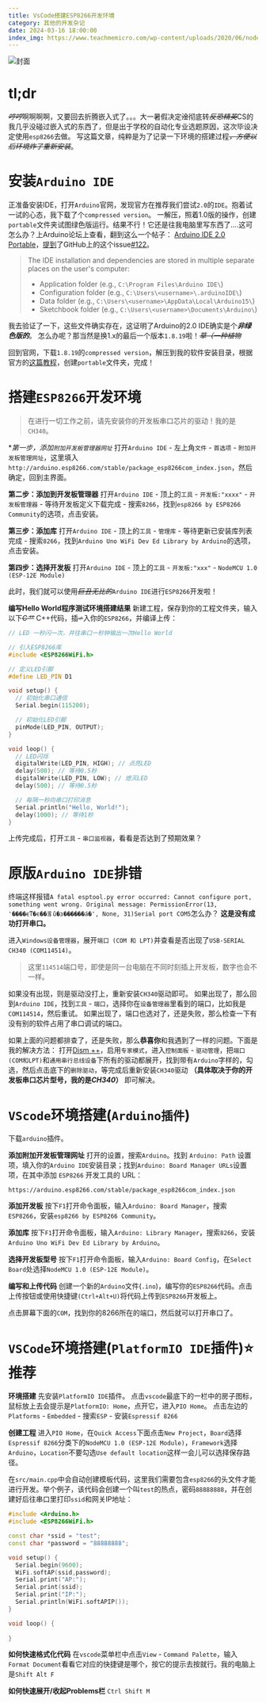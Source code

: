 ```yaml
---
title: VsCode搭建ESP8266开发环境
category: 其他的开发杂记
date: 2024-03-16 18:00:00
index_img: https://www.teachmemicro.com/wp-content/uploads/2020/06/nodemcu-esp8266.png
---
```


![封面](https://www.teachmemicro.com/wp-content/uploads/2020/06/nodemcu-esp8266.png)

# tl;dr
~~*哼哼*~~啊啊啊啊，又要回去折腾嵌入式了。。。大一暑假决定~~淦~~彻底转~~*反恐精英*~~CS的我几乎没碰过嵌入式的东西了，但是出于学校的自动化专业选题原因，这次毕设决定使用`esp8266`去做。
写这篇文章，纯粹是为了记录一下环境的搭建过程~~*，方便以后环境炸了重新安装*~~。

# 安装`Arduino IDE`
正准备安装IDE，打开`Arduino`官网，发现官方在推荐我们尝试`2.0`的`IDE`。抱着试一试的心态，我下载了个`compressed version`。
一解压，照着1.0版的操作，创建`portable`文件夹试图绿色版运行。结果不行！它还是往我电脑里写东西了....这可怎么办？上Arduino论坛上查看，翻到这么一个帖子： [Arduino IDE 2.0 Portable](https://forum.arduino.cc/t/arduino-ide-2-0-portable/1031833)，[提到](https://forum.arduino.cc/t/arduino-ide-2-0-portable/1031833/7)了GitHub上的这个issue[\#122](https://github.com/arduino/arduino-ide/issues/122)。
> The IDE installation and dependencies are stored in multiple separate places on the user's computer:
> - Application folder (e.g., `C:\Program Files\Arduino IDE\`)
> - Configuration folder (e.g., `C:\Users\<username>\.arduinoIDE\`)
> - Data folder (e.g., `C:\Users\<username>\AppData\Local\Arduino15\`)
> - Sketchbook folder (e.g., `C:\Users\<username>\Documents\Arduino\`)

我去验证了一下，这些文件确实存在，这证明了Arduino的2.0 IDE确实是个***非绿色版的***。
怎么办呢？那当然是换1.x的最后一个版本`1.8.19`啦！~~*草（一种植物*~~

回到官网，下载`1.8.19`的`compressed version`，解压到我的软件安装目录，根据官方的[这篇教程](https://docs.arduino.cc/software/ide-v1/tutorials/PortableIDE/)，创建`portable`文件夹，完成！


# 搭建`ESP8266`开发环境
> 在进行一切工作之前，请先安装你的开发板串口芯片的驱动！我的是`CH340`。

**第一步，添加`附加开发板管理器网址`*
打开`Arduino IDE` - 左上角`文件` - `首选项` - `附加开发板管理网址`，这里填入`http://arduino.esp8266.com/stable/package_esp8266com_index.json`，然后确定，回到主界面。


**第二步：添加到开发板管理器**
打开`Arduino IDE` - 顶上的`工具` - `开发板:"xxxx"` - `开发板管理器` - 等待开发板定义下载完成 - 搜索`8266`，找到`esp8266 by ESP8266 Community`的选项，点击安装。

**第三步：添加库**
打开`Arduino IDE` - 顶上的`工具` - `管理库` - 等待更新已安装库列表完成 - 搜索`8266`，找到`Arduino Uno WiFi Dev Ed Library by Arduino`的选项，点击安装。

**第四步：选择开发板**
打开`Arduino IDE` - 顶上的`工具` - `开发板:"xxx"` - `NodeMCU 1.0 (ESP-12E Module)`


此时，我们就可以使用~~*巨丑无比的*~~`Arduino IDE`进行`ESP8266`开发啦！


**编写Hello World程序测试环境搭建结果**
新建工程，保存到你的工程文件夹，输入以下~~*C艹*~~ C++代码，插~~*♂*~~入你的`ESP8266`，并编译上传：
``` C++
// LED 一秒闪一次，并往串口一秒钟输出一次Hello World

// 引入ESP8266库
#include <ESP8266WiFi.h>

// 定义LED引脚
#define LED_PIN D1

void setup() {
  // 初始化串口通信
  Serial.begin(115200);

  // 初始化LED引脚
  pinMode(LED_PIN, OUTPUT);
}

void loop() {
  // LED闪烁
  digitalWrite(LED_PIN, HIGH); // 点亮LED
  delay(500); // 等待0.5秒
  digitalWrite(LED_PIN, LOW); // 熄灭LED
  delay(500); // 等待0.5秒

  // 每隔一秒向串口打印消息
  Serial.println("Hello, World!");
  delay(1000); // 等待1秒
}
```

上传完成后，打开`工具` - `串口监视器`，看看是否达到了预期效果？


# 原版`Arduino IDE`排错
终端这样报错`A fatal esptool.py error occurred: Cannot configure port, something went wrong. Original message: PermissionError(13, '����ϵͳ�ϵ��豸û�з������á�', None, 31)Serial port COM5`怎么办？
**这是没有成功打开串口。**

进入`Windows设备管理器`，展开`端口 (COM 和 LPT)`并查看是否出现了`USB-SERIAL CH340 (COM114514)`。
> 这里`114514`端口号，即使是同一台电脑在不同时刻插上开发板，数字也会不一样。

如果没有出现，则是驱动没打上，重新安装`CH340`驱动即可。
如果出现了，那么回到`Arduino IDE`，找到`工具` - `端口`，选择你在`设备管理器`里看到的端口，比如我是`COM114514`，然后重试。
如果出现了，端口也选对了，还是失败，那么检查一下有没有别的软件占用了串口调试的端口。

如果上面的问题都排查了，还是失败，那么**恭喜你**和我遇到了一样的问题。下面是我的解决方法：
打开[Dism ++](https://github.com/Chuyu-Team/Dism-Multi-language/releases)，启用`专家模式`，进入`控制面板` - `驱动管理`，把`端口(COM和LPT)`和`通用串行总线设备`下所有的驱动都展开，找到带有`Arduino`字样的，勾选，然后点击底下的`删除驱动`，等完成后重新安装`CH340`驱动 **（具体取决于你的开发板串口芯片型号，我的是*CH340*）** 即可解决。



# `VScode`环境搭建(`Arduino插件`)
下载`arduino`插件。

**添加附加开发板管理网址**
打开的设置，搜索`Arduino`。找到 `Arduino: Path` 设置项，填入你的`Arduino IDE`安装目录；找到`Arduino: Board Manager URLs`设置项，在其中添加 `ESP8266` 开发工具的 URL：
``` url
https://arduino.esp8266.com/stable/package_esp8266com_index.json
```

**添加开发板**
按下`F1`打开命令面板，输入`Arduino: Board Manager`，搜索`ESP8266`，安装`esp8266 by ESP8266 Community`。

**添加库**
按下`F1`打开命令面板，输入`Arduino: Library Manager`，搜索`8266`，安装`Arduino Uno WiFi Dev Ed Library by Arduino`。

**选择开发板型号**
按下`F1`打开命令面板，输入`Arduino: Board Config`，在`Select Board`处选择`NodeMCU 1.0 (ESP-12E Module)`。

**编写和上传代码**
创建一个新的`Arduino`文件(`.ino`)，编写你的`ESP8266`代码。点击上传按钮或使用快捷键`(Ctrl+Alt+U)`将代码上传到`ESP8266`开发板上。

点击屏幕下面的`COM`，找到你的8266所在的端口，然后就可以打开串口了。




# `VSCode`环境搭建(`PlatformIO IDE`插件)⭐推荐
**环境搭建**
先安装`PlatformIO IDE`插件。
点击`vscode`最底下的一栏中的房子图标，鼠标放上去会提示是`PlatformIO: Home`，点开它，进入`PIO Home`。
点击左边的`Platforms` - `Embedded` - 搜索`ESP` - 安装`Espressif 8266`

**创建工程**
进入`PIO Home`，在`Quick Access`下面点击`New Project`，`Board`选择`Espressif 8266`分类下的`NodeMCU 1.0 (ESP-12E Module)`，`Framework`选择`Arduino`，`Location`不要勾选`Use default location`这样一会儿可以选择保存路径。

在`src/main.cpp`中会自动创建模板代码，这里我们需要包含`esp8266`的头文件才能进行开发。举个例子，该代码会创建一个叫`test`的热点，密码`88888888`，并在创建好后往串口里打印`ssid`和网关IP地址：
``` C++
#include <Arduino.h>
#include <ESP8266WiFi.h>

const char *ssid = "test";
const char *password = "88888888";

void setup() {
  Serial.begin(9600);
  WiFi.softAP(ssid,password);
  Serial.print("AP:");
  Serial.print(ssid);
  Serial.print("IP:");
  Serial.println(WiFi.softAPIP());
}

void loop() {
  
}
```


**如何快速格式化代码**
在`vscode`菜单栏中点击`View` - `Command Palette`，输入`Format Document`看看它对应的快捷键是哪个，按它的提示去按就行。我的电脑上是`Shift Alt F`


**如何快速展开/收起Problems栏**
`Ctrl Shift M`